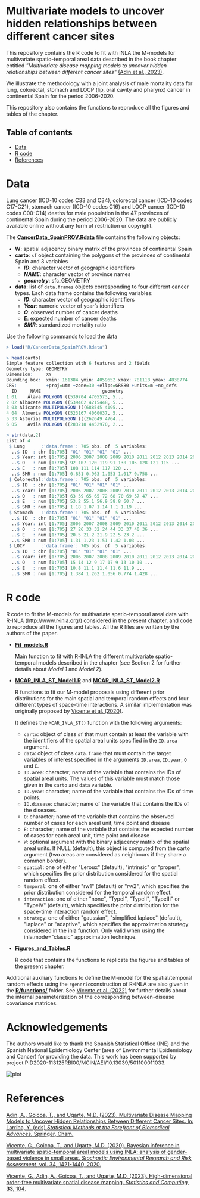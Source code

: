 # Multivariate models to uncover hidden relationships between different cancer sites
This repository contains the R code to fit with INLA the M-models for multivariate spatio-temporal areal data described in the book chapter entitled _"Multivariate disease mapping models to uncover hidden relationships between different cancer sites"_ [(Adin et al., 2023)](https://doi.org/10.1007/978-3-031-32729-2_1). 

We illustrate the methodology with a joint analysis of male mortality data for lung, colorectal, stomach and LOCP (lip,
oral cavity and pharynx) cancer in continental Spain for the period 2006-2020. 

This repository also contains the functions to reproduce all the figures and tables of the chapter.


## Table of contents

- [Data](#Data)
- [R code](#R-code)
- [References](#References)


# Data
Lung cancer (ICD-10 codes C33 and C34), colorectal cancer (ICD-10 codes C17-C21), stomach cancer (ICD-10 codes C16) and LOCP cancer (ICD-10 codes C00-C14) deaths for male population in the 47 provinces of continental Spain during the period 2006-2020. The data are publicly available online without any form of restriction or copyright.

The [**CancerData_SpainPROV.Rdata**](https://github.com/spatialstatisticsupna/BookChapter_STMmodels/blob/master/R/CancerData_SpainPROV.Rdata) file contains the following objects:
  - **W**: spatial adjacency binary matrix of the provinces of continental Spain
  - **carto**: `sf` object containing the polygons of the provinces of continental Spain and 3 variables
    - **_ID_**: character vector of geographic identifiers
    - **_NAME_**: character vector of province names
    - **_geometry_**: sfc_GEOMETRY
  - **data**: list of `data.frames` objects corresponding to four different cancer types. Each data.frame contains the following variables:
    - **_ID_**: character vector of geographic identifiers  
    - **_Year_**: numeric vector of year’s identifiers
    - **_O_**: observed number of cancer deaths
    - **_E_**: expected number of cancer deaths
    - **_SMR_**: standardized mortality ratio


Use the following commands to load the data
```r 
> load("R/CancerData_SpainPROV.Rdata")

> head(carto)
Simple feature collection with 6 features and 2 fields
Geometry type: GEOMETRY
Dimension:     XY
Bounding box:  xmin: 161384 ymin: 4059652 xmax: 781118 ymax: 4838774
CRS:           +proj=utm +zone=30 +ellps=GRS80 +units=m +no_defs
  ID     NAME                       geometry
1 01    Álava POLYGON ((539704 4705573, 5...
2 02 Albacete POLYGON ((539462 4215448, 5...
3 03 Alicante MULTIPOLYGON (((688545 4195...
4 04  Almería POLYGON ((523167 4060037, 5...
5 33 Asturias MULTIPOLYGON (((262649 4764...
6 05    Ávila POLYGON ((283218 4452970, 2...

> str(data,2)
List of 4
 $ Lung      :'data.frame':	705 obs. of  5 variables:
  ..$ ID  : chr [1:705] "01" "01" "01" "01" ...
  ..$ Year: int [1:705] 2006 2007 2008 2009 2010 2011 2012 2013 2014 2015 ...
  ..$ O   : num [1:705] 92 107 120 119 91 130 105 128 121 115 ...
  ..$ E   : num [1:705] 108 111 114 117 120 ...
  ..$ SMR : num [1:705] 0.851 0.963 1.053 1.017 0.758 ...
 $ Colorectal:'data.frame':	705 obs. of  5 variables:
  ..$ ID  : chr [1:705] "01" "01" "01" "01" ...
  ..$ Year: int [1:705] 2006 2007 2008 2009 2010 2011 2012 2013 2014 2015 ...
  ..$ O   : num [1:705] 63 59 65 65 72 68 70 69 57 47 ...
  ..$ E   : num [1:705] 53.2 55.1 56.9 58.8 60.7 ...
  ..$ SMR : num [1:705] 1.18 1.07 1.14 1.1 1.19 ...
 $ Stomach   :'data.frame':	705 obs. of  5 variables:
  ..$ ID  : chr [1:705] "01" "01" "01" "01" ...
  ..$ Year: int [1:705] 2006 2007 2008 2009 2010 2011 2012 2013 2014 2015 ...
  ..$ O   : num [1:705] 27 26 33 32 24 44 33 37 40 36 ...
  ..$ E   : num [1:705] 20.5 21.2 21.9 22.5 23.2 ...
  ..$ SMR : num [1:705] 1.31 1.23 1.51 1.42 1.03 ...
 $ LOCP      :'data.frame':	705 obs. of  5 variables:
  ..$ ID  : chr [1:705] "01" "01" "01" "01" ...
  ..$ Year: int [1:705] 2006 2007 2008 2009 2010 2011 2012 2013 2014 2015 ...
  ..$ O   : num [1:705] 15 14 12 9 17 17 9 13 10 10 ...
  ..$ E   : num [1:705] 10.8 11.1 11.4 11.6 11.9 ...
  ..$ SMR : num [1:705] 1.384 1.262 1.056 0.774 1.428 ...
```

# R code
R code to fit the M-models for multivariate spatio-temporal areal data with R-INLA (http://www.r-inla.org/) considered in the present chapter, and code to reproduce all the figures and tables. All the R files are written by the authors of the paper.

- [**Fit_models.R**](https://github.com/spatialstatisticsupna/BookChapter_STMmodels/blob/master/R/Fit_models.R)

  Main function to fit with R-INLA the different multivariate spatio-temporal models described in the chapter (see Section 2 for further details about _Model 1_ and _Model 2_).
  
- [**MCAR_INLA_ST_Model1.R**](https://github.com/spatialstatisticsupna/BookChapter_STMmodels/blob/master/R/MCAR_INLA_ST_Model1.R) and [**MCAR_INLA_ST_Model2.R**](https://github.com/spatialstatisticsupna/BookChapter_STMmodels/blob/master/R/MCAR_INLA_ST_Model2.R)

  R functions to fit our M-model proposals using different prior distributions for the main spatial and temporal random effects and four different types of space-time interactions. A similar implementation was originally proposed by [Vicente et al. (2020)](https://doi.org/10.1007/s00477-020-01808-x).
  
  It defines the `MCAR_INLA_ST()` function with the following arguments:
  
  * `carto`: object of class `sf` that must contain at least the variable with the identifiers of the spatial areal units specified in the `ID.area` argument.
  * `data`: object of class `data.frame` that must contain the target variables of interest specified in the arguments `ID.area`, `ID.year`, `O` and `E`.
  * `ID.area`: character; name of the variable that contains the IDs of spatial areal units. The values of this variable must match those given in the `carto` and `data` variable.
  * `ID.year`: character; name of the variable that contains the IDs of time points.
  * `ID.disease`: character; name of the variable that contains the IDs of the diseases.
  * `O`: character; name of the variable that contains the observed number of cases for each areal unit, time point and disease
  * `E`: character; name of the variable that contains the expected number of cases for each areal unit, time point and disease
  * `W`: optional argument with the binary adjacency matrix of the spatial areal units. If NULL (default), this object is computed from the carto argument (two areas are considered as neighbours if they share a common border).
  * `spatial`: one of either "Leroux" (default), "intrinsic" or "proper", which specifies the prior distribution considered for the spatial random effect.
  * `temporal`: one of either "rw1" (default) or "rw2", which specifies the prior distribution considered for the temporal random effect.
  * `interaction`: one of either "none", "TypeI", "TypeII", "TypeIII" or "TypeIV" (default), which specifies the prior distribution for the space-time interaction random effect.
  * `strategy`: one of either "gaussian", "simplified.laplace" (default), "laplace" or "adaptive", which specifies the approximation strategy considered in the inla
function. Only valid when using the inla.mode="classic" approximation technique.
  
- [**Figures_and_Tables.R**](https://github.com/spatialstatisticsupna/BookChapter_STMmodels/blob/master/R/Figures_and_Tables.R)

  R code that contains the functions to replicate the figures and tables of the present chapter.
  
Additional auxiliary functions to define the M-model for the spatial/temporal random effects using the `rgeneric`construction of R-INLA are also given in the [**R/functions/**](https://github.com/spatialstatisticsupna/BookChapter_STMmodels/blob/master/R/functions/) folder. See [Vicente et al. (2022)](https://arxiv.org/abs/2210.14849) for further details about the internal parameterization of the corresponding between-disease covariance matrices.
  

# Acknowledgements
The authors would like to thank the Spanish Statistical Office (INE) and the Spanish National Epidemiology Center (area of Environmental Epidemiology and Cancer) for providing the data. This work has been supported by project PID2020-113125RBI00/MCIN/AEI/10.13039/501100011033.

![plot](https://github.com/spatialstatisticsupna/bigDM/blob/master/micin-aei.jpg)


# References
[Adin, A., Goicoa, T., and Ugarte, M.D. (2023). Multivariate Disease Mapping Models to Uncover Hidden Relationships Between Different Cancer Sites. In: Larriba, Y. (eds) _Statistical Methods at the Forefront of Biomedical Advances._ Springer, Cham.](https://doi.org/10.1007/978-3-031-32729-2_1)

[Vicente, G., Goicoa, T., and Ugarte, M.D. (2020). Bayesian inference in multivariate spatio-temporal areal models using INLA: analysis of gender-based violence in small areas. _Stochastic Environmental Research and Risk Assessment_, vol. 34, 1421-1440, 2020.](https://doi.org/10.1007/s00477-020-01808-x)

[Vicente, G., Adin, A., Goicoa, T., and Ugarte, M.D. (2023). High-dimensional order-free multivariate spatial disease mapping. _Statistics and Computing_, __33__, 104.](https://doi.org/10.1007/s11222-023-10263-x)
